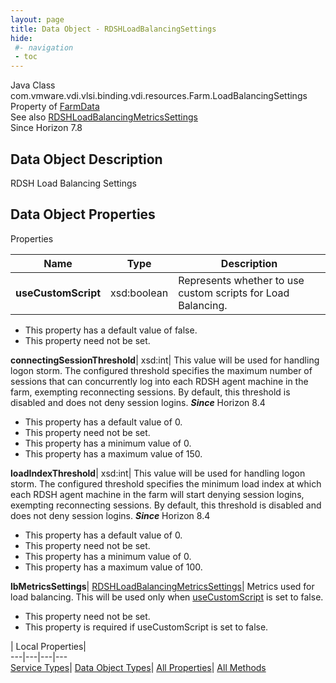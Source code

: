 ```yaml
---
layout: page
title: Data Object - RDSHLoadBalancingSettings
hide:
 #- navigation
 - toc
---
```






Java Class
    com.vmware.vdi.vlsi.binding.vdi.resources.Farm.LoadBalancingSettings  
Property of
     [FarmData](vdi.resources.Farm.FarmData.md#field_detail)  
See also
     [RDSHLoadBalancingMetricsSettings](vdi.resources.Farm.LoadBalancingMetricsSettings.md)  
Since 
    Horizon 7.8

## Data Object Description 

RDSH Load Balancing Settings 

## Data Object Properties

Properties

Name |  Type |  Description   
---|---|---  
**useCustomScript**|  xsd:boolean|  Represents whether to use custom scripts for Load Balancing.   


  * This property has a default value of false.
 * This property need not be set.

  
**connectingSessionThreshold**|  xsd:int|  This value will be used for handling logon storm. The configured threshold specifies the maximum number of sessions that can concurrently log into each RDSH agent machine in the farm, exempting reconnecting sessions. By default, this threshold is disabled and does not deny session logins.  **_Since_** Horizon 8.4  


  * This property has a default value of 0.
 * This property need not be set.
  * This property has a minimum value of 0. 
  * This property has a maximum value of 150. 

  
**loadIndexThreshold**|  xsd:int|  This value will be used for handling logon storm. The configured threshold specifies the minimum load index at which each RDSH agent machine in the farm will start denying session logins, exempting reconnecting sessions. By default, this threshold is disabled and does not deny session logins.  **_Since_** Horizon 8.4  


  * This property has a default value of 0.
 * This property need not be set.
  * This property has a minimum value of 0. 
  * This property has a maximum value of 100. 

  
**lbMetricsSettings**| [RDSHLoadBalancingMetricsSettings](vdi.resources.Farm.LoadBalancingMetricsSettings.md)|  Metrics used for load balancing. This will be used only when [useCustomScript](vdi.resources.Farm.LoadBalancingSettings.md#useCustomScript) is set to false.   


 * This property need not be set.
  * This property is required if useCustomScript is set to false.

  
  
  
 | Local Properties|   
---|---|---|---  
[Service Types](index-mo_types.md)| [Data Object Types](index-do_types.md)| [All Properties](index-properties.md)| [All Methods](index-methods.md)  
  
  

